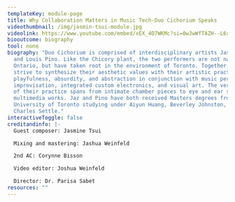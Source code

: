 ```yaml
---
templateKey: module-page
title: Why Collaboration Matters in Music Tech-Duo Cichorium Speaks
videothumbnail: /img/jasmin-tsui-module.jpg
videolink: https://www.youtube.com/embed/xEX_4O7WKMc?si=0wJwWfTAZH--L6xe
biooutcome: biography
tool: none
biography: "Duo Cichorium is comprised of interdisciplinary artists Jasmine Tsui
  and Louis Pino. Like the Chicory plant, the two performers are not native to
  Ontario, but have taken root in the environment of Toronto. Together, they
  strive to synthesize their aesthetic values with their artistic practices:
  playfulness, absurdity, and abstraction in conjunction with music performance,
  improvisation, integrated custom electronics, and visual art. The versatility
  of their practice spans from intimate chamber pieces to eye and ear straining
  multimedia works. Jaz and Pino have both received Masters degrees from the
  University of Toronto studying under Aiyun Huang, Beverley Johnston, and
  Charles Settle."
interactiveToggle: false
creditandinfo: |-
  Guest composer: Jasmine Tsui

  Mixing and mastering: Jashua Weinfeld

  2nd AC: Corynne Bisson

  Video editor: Joshua Weinfeld

  Director: Dr. Parisa Sabet
resources: ""
---
```

